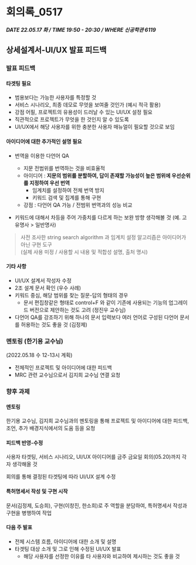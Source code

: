# 회의록_0517

##### DATE 22.05.17 화 / TIME 19:50 - 20:30 / WHERE 신공학관 6119

## 상세설계서-UI/UX 발표 피드백

### 발표 피드백

#### 타겟팅 필요

- 범용보다는 가능한 사용자를 특정할 것
- 서비스 시나리오, 최종 데모로 무엇을 보여줄 것인가 (예시 적극 활용)
- 강점 어필, 프로젝트의 유용성이 드러날 수 있는 UI/UX 설정 필요
- 직관적으로 프로젝트가 무엇을 한 것인지 알 수 있도록
- UI/UX에서 해당 사용자를 위한 충분한 사용자 매뉴얼이 필요할 것으로 보임

#### 아이디어에 대한 추가적인 설명 필요

- 번역을 이용한 다언어 QA
  + 지문 전범위를 번역하는 것을 비효율적
  + 아이디어 : **지문의 범위를 분할하여, 답이 존재할 가능성이 높은 범위에 우선순위를 지정하여 우선 번역**  
    - 임계치를 설정하여 전체 번역 방지
    - 키워드 검색 및 집계를 통해 구현
  + 강점 : 다언어 QA 가능 / 전범위 번역과의 성능 비교

- 키워드에 대해서 차등을 주어 가중치를 다르게 하는 보완 방향 생각해볼 것 (예. 고유명사 > 일반명사)

> 사전 조사한 string search algorithm 과 임계치 설정 알고리즘은 아이디어가 아닌 구현 도구  
> (실제 사용 미정 / 사용할 시 내용 및 적합성 설명, 출처 명시)

#### 기타 사항

- UI/UX 설계서 작성자 수정
- 2조 설계 문서 확인 (우수 사례)
- 키워드 중심, 해당 범위를 찾는 질문-답의 형태의 경우
    + 문서 편집창같은 형태로 control+F 와 같이 기존에 사용되는 기능의 업그레이드 버전으로 제안하는 것도 고려 (정진우 교수님)
- 다언어 QA를 강조하기 위해 하나의 문서 입력보다 여러 언어로 구성된 다언어 문서를 허용하는 것도 좋을 것 (김정제)

### 멘토링 (한기용 교수님)

(2022.05.18 수 12-13시 계획)

- 전체적인 프로젝트 및 아이디어에 대한 피드백
- MRC 관련 교수님으로서 김지희 교수님 연결 요청

### 향후 과제

#### 멘토링

한기용 교수님, 김지희 교수님과의 멘토링을 통해 프로젝트 및 아이디어에 대한 피드백, 조언, 추가 배경지식에서의 도움 등을 요청

#### 피드백 반영-수정

사용자 타겟팅, 서비스 시나리오, UI/UX 아이디어를 금주 금요일 회의(05.20)까지 각자 생각해올 것

회의를 통해 결정된 타겟팅에 따라 UI/UX 설계 수정

#### 특허명세서 작성 및 구현 시작

문서(김정제, 도승희), 구현(이창진, 한소희)로 주 역할을 분담하여, 특허명세서 작성과 구현을 병행하여 작업

#### 다음 주 발표

- 전체 시스템 흐름, 아이디어에 대한 소개 및 설명
- 타겟팅 대상 소개 및 그로 인해 수정된 UI/UX 발표
  + 해당 사용자를 선정한 이유를 타 사용자와 비교하여 제시하는 것도 좋을 것
  


